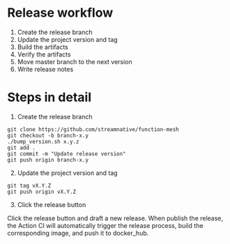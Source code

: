 # Release workflow

1. Create the release branch
2. Update the project version and tag
3. Build the artifacts
4. Verify the artifacts
5. Move master branch to the next version
6. Write release notes

# Steps in detail

1. Create the release branch

```
git clone https://github.com/streamnative/function-mesh
git checkout -b branch-x.y
./bump_version.sh x.y.z
git add .
git commit -m "Update release version"
git push origin branch-x.y
```

2. Update the project version and tag

```
git tag vX.Y.Z
git push origin vX.Y.Z
```

3. Click the release button

Click the release button and draft a new release. When publish the release, the Action CI will automatically trigger the release process, build the corresponding image, and push it to docker_hub.

